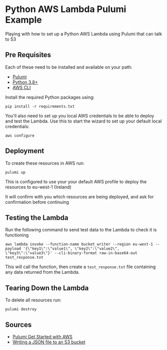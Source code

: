 # Python AWS Lambda Pulumi Example

Playing with how to set up a Python AWS Lambda using Pulumi that can talk to S3

## Pre Requisites

Each of these need to be installed and available on your path:

* [Pulumi](https://www.pulumi.com/docs/get-started/install/)
* [Python 3.8+](https://www.python.org/downloads/)
* [AWS CLI](https://aws.amazon.com/cli/)

Install the required Python packages using:

```shell
pip install -r requirements.txt
```

You'll also need to set up you local AWS credentials to be able to deploy and test the Lambda. Use this to start the wizard to set up your default local credentials:

```shell
aws configure
```

## Deployment

To create these resources in AWS run:

```shell
pulumi up
```

This is configured to use your your default AWS profile to deploy the resources to eu-west-1 (Ireland)

It will confirm with you which resources are being deployed, and ask for confirmation before continuing

## Testing the Lambda

Run the following command to send test data to the Lambda to check it is functioning

```shell
aws lambda invoke --function-name bucket_writer --region eu-west-1 --payload '{\"key1\":\"value1\", \"key2\":\"value2\", \"key3\":\"value3\"}' --cli-binary-format raw-in-base64-out test_response.txt
```

This will call the function, then create a `test_response.txt` file containing any data returned from the Lambda.


## Tearing Down the Lambda

To delete all resources run:

```shell
pulumi destroy
```

## Sources

* [Pulumi Get Started with AWS](https://www.pulumi.com/docs/get-started/aws/)
* [Writing a JSON file to an S3 bucket](https://stackoverflow.com/questions/46844263/writing-json-to-file-in-s3-bucket)
